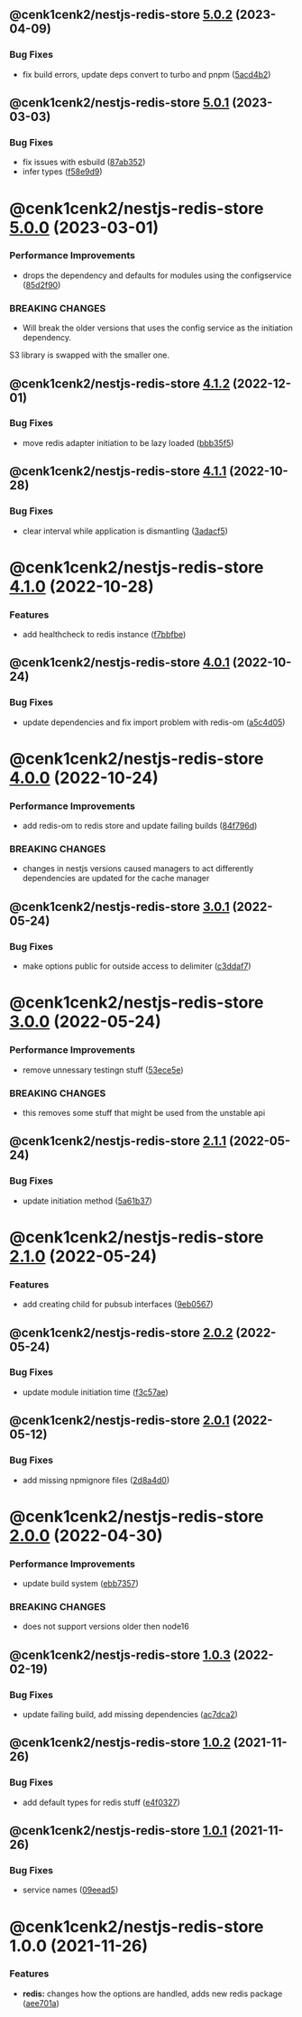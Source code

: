 ## @cenk1cenk2/nestjs-redis-store [5.0.2](https://github.com/cenk1cenk2/nestjs-tools/compare/@cenk1cenk2/nestjs-redis-store@5.0.1...@cenk1cenk2/nestjs-redis-store@5.0.2) (2023-04-09)


### Bug Fixes

* fix build errors, update deps convert to turbo and pnpm ([5acd4b2](https://github.com/cenk1cenk2/nestjs-tools/commit/5acd4b2c5d35b192e0d6154ad66b51cb1279183e))

## @cenk1cenk2/nestjs-redis-store [5.0.1](https://github.com/cenk1cenk2/nestjs-tools/compare/@cenk1cenk2/nestjs-redis-store@5.0.0...@cenk1cenk2/nestjs-redis-store@5.0.1) (2023-03-03)


### Bug Fixes

* fix issues with esbuild ([87ab352](https://github.com/cenk1cenk2/nestjs-tools/commit/87ab3520bd52a3d870f940f2c42f619dcba92ac0))
* infer types ([f58e9d9](https://github.com/cenk1cenk2/nestjs-tools/commit/f58e9d9bbb84a4ae9ea7d1487d71ba5bb1e7968f))

# @cenk1cenk2/nestjs-redis-store [5.0.0](https://github.com/cenk1cenk2/nestjs-tools/compare/@cenk1cenk2/nestjs-redis-store@4.1.2...@cenk1cenk2/nestjs-redis-store@5.0.0) (2023-03-01)


### Performance Improvements

* drops the dependency and defaults for modules using the configservice ([85d2f90](https://github.com/cenk1cenk2/nestjs-tools/commit/85d2f90e65ed18dd24947dc7c9623594d22da4dd))


### BREAKING CHANGES

* Will break the older versions that uses the config service as the
initiation dependency.

S3 library is swapped with the smaller one.

## @cenk1cenk2/nestjs-redis-store [4.1.2](https://github.com/cenk1cenk2/nestjs-tools/compare/@cenk1cenk2/nestjs-redis-store@4.1.1...@cenk1cenk2/nestjs-redis-store@4.1.2) (2022-12-01)

### Bug Fixes

- move redis adapter initiation to be lazy loaded ([bbb35f5](https://github.com/cenk1cenk2/nestjs-tools/commit/bbb35f50c8b7e42d7b3d08d611188f3ca1f9e696))

## @cenk1cenk2/nestjs-redis-store [4.1.1](https://github.com/cenk1cenk2/nestjs-tools/compare/@cenk1cenk2/nestjs-redis-store@4.1.0...@cenk1cenk2/nestjs-redis-store@4.1.1) (2022-10-28)

### Bug Fixes

- clear interval while application is dismantling ([3adacf5](https://github.com/cenk1cenk2/nestjs-tools/commit/3adacf5b4925de1c0f0214899ed513dea64b8275))

# @cenk1cenk2/nestjs-redis-store [4.1.0](https://github.com/cenk1cenk2/nestjs-tools/compare/@cenk1cenk2/nestjs-redis-store@4.0.1...@cenk1cenk2/nestjs-redis-store@4.1.0) (2022-10-28)

### Features

- add healthcheck to redis instance ([f7bbfbe](https://github.com/cenk1cenk2/nestjs-tools/commit/f7bbfbe22f2873409867666f438447446d71203c))

## @cenk1cenk2/nestjs-redis-store [4.0.1](https://github.com/cenk1cenk2/nestjs-tools/compare/@cenk1cenk2/nestjs-redis-store@4.0.0...@cenk1cenk2/nestjs-redis-store@4.0.1) (2022-10-24)

### Bug Fixes

- update dependencies and fix import problem with redis-om ([a5c4d05](https://github.com/cenk1cenk2/nestjs-tools/commit/a5c4d05c836dadaeef4106ce19ac7c10d1dfbb12))

# @cenk1cenk2/nestjs-redis-store [4.0.0](https://github.com/cenk1cenk2/nestjs-tools/compare/@cenk1cenk2/nestjs-redis-store@3.0.1...@cenk1cenk2/nestjs-redis-store@4.0.0) (2022-10-24)

### Performance Improvements

- add redis-om to redis store and update failing builds ([84f796d](https://github.com/cenk1cenk2/nestjs-tools/commit/84f796d6e7043975209643d4d6f8411381511e8c))

### BREAKING CHANGES

- changes in nestjs versions caused managers to act differently dependencies are updated for the cache manager

## @cenk1cenk2/nestjs-redis-store [3.0.1](https://github.com/cenk1cenk2/nestjs-tools/compare/@cenk1cenk2/nestjs-redis-store@3.0.0...@cenk1cenk2/nestjs-redis-store@3.0.1) (2022-05-24)

### Bug Fixes

- make options public for outside access to delimiter ([c3ddaf7](https://github.com/cenk1cenk2/nestjs-tools/commit/c3ddaf7182234e63b4a6a5b19a5b19f27d868af7))

# @cenk1cenk2/nestjs-redis-store [3.0.0](https://github.com/cenk1cenk2/nestjs-tools/compare/@cenk1cenk2/nestjs-redis-store@2.1.1...@cenk1cenk2/nestjs-redis-store@3.0.0) (2022-05-24)

### Performance Improvements

- remove unnessary testingn stuff ([53ece5e](https://github.com/cenk1cenk2/nestjs-tools/commit/53ece5efe84880fed48e9624e001772a76aa61ce))

### BREAKING CHANGES

- this removes some stuff that might be used from the unstable api

## @cenk1cenk2/nestjs-redis-store [2.1.1](https://github.com/cenk1cenk2/nestjs-tools/compare/@cenk1cenk2/nestjs-redis-store@2.1.0...@cenk1cenk2/nestjs-redis-store@2.1.1) (2022-05-24)

### Bug Fixes

- update initiation method ([5a61b37](https://github.com/cenk1cenk2/nestjs-tools/commit/5a61b374d129108421d1c2d728e648d862dce131))

# @cenk1cenk2/nestjs-redis-store [2.1.0](https://github.com/cenk1cenk2/nestjs-tools/compare/@cenk1cenk2/nestjs-redis-store@2.0.2...@cenk1cenk2/nestjs-redis-store@2.1.0) (2022-05-24)

### Features

- add creating child for pubsub interfaces ([9eb0567](https://github.com/cenk1cenk2/nestjs-tools/commit/9eb05677467d450871b24bf6f7fc1c37db9b9c15))

## @cenk1cenk2/nestjs-redis-store [2.0.2](https://github.com/cenk1cenk2/nestjs-tools/compare/@cenk1cenk2/nestjs-redis-store@2.0.1...@cenk1cenk2/nestjs-redis-store@2.0.2) (2022-05-24)

### Bug Fixes

- update module initiation time ([f3c57ae](https://github.com/cenk1cenk2/nestjs-tools/commit/f3c57ae2bffa4ff285dba606b68e3e53cfc504bd))

## @cenk1cenk2/nestjs-redis-store [2.0.1](https://github.com/cenk1cenk2/nestjs-tools/compare/@cenk1cenk2/nestjs-redis-store@2.0.0...@cenk1cenk2/nestjs-redis-store@2.0.1) (2022-05-12)

### Bug Fixes

- add missing npmignore files ([2d8a4d0](https://github.com/cenk1cenk2/nestjs-tools/commit/2d8a4d0ed98c1261911628a446ec85666dd8290f))

# @cenk1cenk2/nestjs-redis-store [2.0.0](https://github.com/cenk1cenk2/nestjs-tools/compare/@cenk1cenk2/nestjs-redis-store@1.0.3...@cenk1cenk2/nestjs-redis-store@2.0.0) (2022-04-30)

### Performance Improvements

- update build system ([ebb7357](https://github.com/cenk1cenk2/nestjs-tools/commit/ebb7357b5cc3f6043e5171c8e3a883d723c294d8))

### BREAKING CHANGES

- does not support versions older then node16

## @cenk1cenk2/nestjs-redis-store [1.0.3](https://github.com/cenk1cenk2/nestjs-tools/compare/@cenk1cenk2/nestjs-redis-store@1.0.2...@cenk1cenk2/nestjs-redis-store@1.0.3) (2022-02-19)

### Bug Fixes

- update failing build, add missing dependencies ([ac7dca2](https://github.com/cenk1cenk2/nestjs-tools/commit/ac7dca229dfa99b19fd825d89687f7219950d37f))

## @cenk1cenk2/nestjs-redis-store [1.0.2](https://github.com/cenk1cenk2/nestjs-tools/compare/@cenk1cenk2/nestjs-redis-store@1.0.1...@cenk1cenk2/nestjs-redis-store@1.0.2) (2021-11-26)

### Bug Fixes

- add default types for redis stuff ([e4f0327](https://github.com/cenk1cenk2/nestjs-tools/commit/e4f0327ffcffc5f267adee364eae65b2084219c1))

## @cenk1cenk2/nestjs-redis-store [1.0.1](https://github.com/cenk1cenk2/nestjs-tools/compare/@cenk1cenk2/nestjs-redis-store@1.0.0...@cenk1cenk2/nestjs-redis-store@1.0.1) (2021-11-26)

### Bug Fixes

- service names ([09eead5](https://github.com/cenk1cenk2/nestjs-tools/commit/09eead5c581bce026d33b39a3da4de2c977b244c))

# @cenk1cenk2/nestjs-redis-store 1.0.0 (2021-11-26)

### Features

- **redis:** changes how the options are handled, adds new redis package ([aee701a](https://github.com/cenk1cenk2/nestjs-tools/commit/aee701a52d5891728be4acd9e2e5e6d5bece1417))
